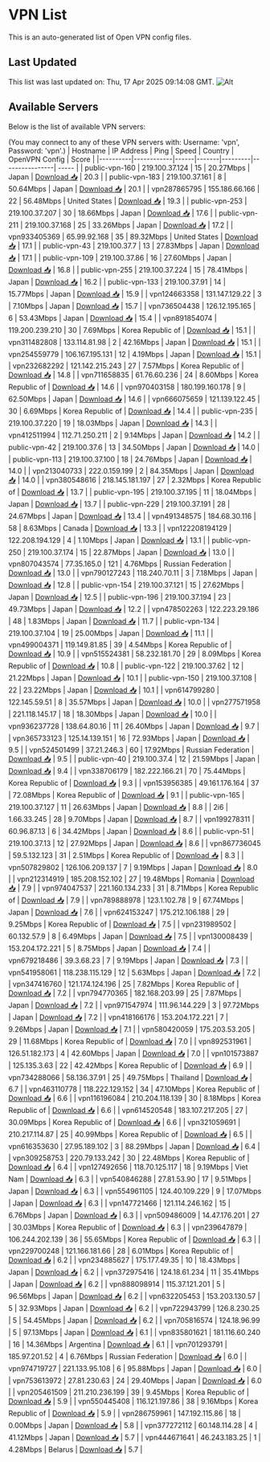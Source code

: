 # VPN List

This is an auto-generated list of Open VPN config files.

## Last Updated

This list was last updated on: Thu, 17 Apr 2025 09:14:08 GMT.
![Alt](https://repobeats.axiom.co/api/embed/186b98318ef1479477931607c1ad7d823f12451f.svg "Repobeats analytics image")

## Available Servers

Below is the list of available VPN servers:

(You may connect to any of these VPN servers with: Username: 'vpn', Password: 'vpn'.)
| Hostname | IP Address | Ping | Speed | Country | OpenVPN Config | Score |
|----------|------------|------|-------|---------|----------------| ----- |
| public-vpn-160 | 219.100.37.124 | 15 | 20.27Mbps | Japan | [Download 📥](./configs/server_0_JP.ovpn) | 20.3 |
| public-vpn-183 | 219.100.37.161 | 8 | 50.64Mbps | Japan | [Download 📥](./configs/server_1_JP.ovpn) | 20.1 |
| vpn287865795 | 155.186.66.166 | 22 | 56.48Mbps | United States | [Download 📥](./configs/server_2_US.ovpn) | 19.3 |
| public-vpn-253 | 219.100.37.207 | 30 | 18.66Mbps | Japan | [Download 📥](./configs/server_3_JP.ovpn) | 17.6 |
| public-vpn-211 | 219.100.37.168 | 25 | 33.26Mbps | Japan | [Download 📥](./configs/server_4_JP.ovpn) | 17.2 |
| vpn933405369 | 65.99.92.168 | 35 | 89.32Mbps | United States | [Download 📥](./configs/server_5_US.ovpn) | 17.1 |
| public-vpn-43 | 219.100.37.7 | 13 | 27.83Mbps | Japan | [Download 📥](./configs/server_6_JP.ovpn) | 17.1 |
| public-vpn-109 | 219.100.37.86 | 16 | 27.60Mbps | Japan | [Download 📥](./configs/server_7_JP.ovpn) | 16.8 |
| public-vpn-255 | 219.100.37.224 | 15 | 78.41Mbps | Japan | [Download 📥](./configs/server_8_JP.ovpn) | 16.2 |
| public-vpn-133 | 219.100.37.91 | 14 | 15.77Mbps | Japan | [Download 📥](./configs/server_9_JP.ovpn) | 15.9 |
| vpn124663358 | 131.147.129.22 | 3 | 7.10Mbps | Japan | [Download 📥](./configs/server_10_JP.ovpn) | 15.7 |
| vpn736504438 | 126.12.195.165 | 6 | 53.43Mbps | Japan | [Download 📥](./configs/server_11_JP.ovpn) | 15.4 |
| vpn891854074 | 119.200.239.210 | 30 | 7.69Mbps | Korea Republic of | [Download 📥](./configs/server_12_KR.ovpn) | 15.1 |
| vpn311482808 | 133.114.81.98 | 2 | 42.16Mbps | Japan | [Download 📥](./configs/server_13_JP.ovpn) | 15.1 |
| vpn254559779 | 106.167.195.131 | 12 | 4.19Mbps | Japan | [Download 📥](./configs/server_14_JP.ovpn) | 15.1 |
| vpn232682292 | 121.142.215.243 | 27 | 7.57Mbps | Korea Republic of | [Download 📥](./configs/server_15_KR.ovpn) | 14.8 |
| vpn711658835 | 61.76.60.236 | 24 | 8.60Mbps | Korea Republic of | [Download 📥](./configs/server_16_KR.ovpn) | 14.6 |
| vpn970403158 | 180.199.160.178 | 9 | 62.50Mbps | Japan | [Download 📥](./configs/server_17_JP.ovpn) | 14.6 |
| vpn666075659 | 121.139.122.45 | 30 | 6.69Mbps | Korea Republic of | [Download 📥](./configs/server_18_KR.ovpn) | 14.4 |
| public-vpn-235 | 219.100.37.220 | 19 | 18.03Mbps | Japan | [Download 📥](./configs/server_19_JP.ovpn) | 14.3 |
| vpn412511994 | 112.71.250.211 | 2 | 9.14Mbps | Japan | [Download 📥](./configs/server_20_JP.ovpn) | 14.2 |
| public-vpn-42 | 219.100.37.6 | 13 | 34.50Mbps | Japan | [Download 📥](./configs/server_21_JP.ovpn) | 14.0 |
| public-vpn-113 | 219.100.37.100 | 18 | 24.76Mbps | Japan | [Download 📥](./configs/server_22_JP.ovpn) | 14.0 |
| vpn213040733 | 222.0.159.199 | 2 | 84.35Mbps | Japan | [Download 📥](./configs/server_23_JP.ovpn) | 14.0 |
| vpn380548616 | 218.145.181.197 | 27 | 2.32Mbps | Korea Republic of | [Download 📥](./configs/server_24_KR.ovpn) | 13.7 |
| public-vpn-195 | 219.100.37.195 | 11 | 18.04Mbps | Japan | [Download 📥](./configs/server_25_JP.ovpn) | 13.7 |
| public-vpn-229 | 219.100.37.191 | 28 | 24.67Mbps | Japan | [Download 📥](./configs/server_26_JP.ovpn) | 13.4 |
| vpn491348575 | 184.68.30.116 | 58 | 8.63Mbps | Canada | [Download 📥](./configs/server_27_CA.ovpn) | 13.3 |
| vpn122208194129 | 122.208.194.129 | 4 | 1.10Mbps | Japan | [Download 📥](./configs/server_28_JP.ovpn) | 13.1 |
| public-vpn-250 | 219.100.37.174 | 15 | 22.87Mbps | Japan | [Download 📥](./configs/server_29_JP.ovpn) | 13.0 |
| vpn807043574 | 77.35.165.0 | 121 | 4.76Mbps | Russian Federation | [Download 📥](./configs/server_30_RU.ovpn) | 13.0 |
| vpn790127243 | 118.240.70.11 | 3 | 7.18Mbps | Japan | [Download 📥](./configs/server_31_JP.ovpn) | 12.8 |
| public-vpn-154 | 219.100.37.121 | 15 | 27.62Mbps | Japan | [Download 📥](./configs/server_32_JP.ovpn) | 12.5 |
| public-vpn-196 | 219.100.37.194 | 23 | 49.73Mbps | Japan | [Download 📥](./configs/server_33_JP.ovpn) | 12.2 |
| vpn478502263 | 122.223.29.186 | 48 | 1.83Mbps | Japan | [Download 📥](./configs/server_34_JP.ovpn) | 11.7 |
| public-vpn-134 | 219.100.37.104 | 19 | 25.00Mbps | Japan | [Download 📥](./configs/server_35_JP.ovpn) | 11.1 |
| vpn499004371 | 119.149.81.85 | 39 | 4.54Mbps | Korea Republic of | [Download 📥](./configs/server_36_KR.ovpn) | 10.9 |
| vpn515524381 | 58.232.181.70 | 29 | 8.09Mbps | Korea Republic of | [Download 📥](./configs/server_37_KR.ovpn) | 10.8 |
| public-vpn-122 | 219.100.37.62 | 12 | 21.22Mbps | Japan | [Download 📥](./configs/server_38_JP.ovpn) | 10.1 |
| public-vpn-150 | 219.100.37.108 | 22 | 23.22Mbps | Japan | [Download 📥](./configs/server_39_JP.ovpn) | 10.1 |
| vpn614799280 | 122.145.59.51 | 8 | 35.57Mbps | Japan | [Download 📥](./configs/server_40_JP.ovpn) | 10.0 |
| vpn277571958 | 221.118.145.17 | 18 | 18.30Mbps | Japan | [Download 📥](./configs/server_41_JP.ovpn) | 10.0 |
| vpn936237728 | 138.64.80.16 | 11 | 26.40Mbps | Japan | [Download 📥](./configs/server_42_JP.ovpn) | 9.7 |
| vpn365733123 | 125.14.139.151 | 16 | 72.93Mbps | Japan | [Download 📥](./configs/server_43_JP.ovpn) | 9.5 |
| vpn524501499 | 37.21.246.3 | 60 | 17.92Mbps | Russian Federation | [Download 📥](./configs/server_44_RU.ovpn) | 9.5 |
| public-vpn-40 | 219.100.37.4 | 12 | 21.59Mbps | Japan | [Download 📥](./configs/server_45_JP.ovpn) | 9.4 |
| vpn338706179 | 182.222.166.21 | 70 | 75.44Mbps | Korea Republic of | [Download 📥](./configs/server_46_KR.ovpn) | 9.3 |
| vpn153956385 | 49.161.176.164 | 37 | 72.08Mbps | Korea Republic of | [Download 📥](./configs/server_47_KR.ovpn) | 9.1 |
| public-vpn-165 | 219.100.37.127 | 11 | 26.63Mbps | Japan | [Download 📥](./configs/server_48_JP.ovpn) | 8.8 |
| 2i6 | 1.66.33.245 | 28 | 9.70Mbps | Japan | [Download 📥](./configs/server_49_JP.ovpn) | 8.7 |
| vpn199278311 | 60.96.87.13 | 6 | 34.42Mbps | Japan | [Download 📥](./configs/server_50_JP.ovpn) | 8.6 |
| public-vpn-51 | 219.100.37.13 | 12 | 27.92Mbps | Japan | [Download 📥](./configs/server_51_JP.ovpn) | 8.6 |
| vpn867736045 | 59.5.132.123 | 31 | 2.51Mbps | Korea Republic of | [Download 📥](./configs/server_52_KR.ovpn) | 8.3 |
| vpn507829802 | 126.106.209.137 | 7 | 9.19Mbps | Japan | [Download 📥](./configs/server_53_JP.ovpn) | 8.0 |
| vpn212314919 | 185.208.152.102 | 27 | 19.48Mbps | Romania | [Download 📥](./configs/server_54_RO.ovpn) | 7.9 |
| vpn974047537 | 221.160.134.233 | 31 | 8.71Mbps | Korea Republic of | [Download 📥](./configs/server_55_KR.ovpn) | 7.9 |
| vpn789888978 | 123.1.102.78 | 9 | 67.74Mbps | Japan | [Download 📥](./configs/server_56_JP.ovpn) | 7.6 |
| vpn624153247 | 175.212.106.188 | 29 | 9.25Mbps | Korea Republic of | [Download 📥](./configs/server_57_KR.ovpn) | 7.5 |
| vpn231989502 | 60.132.57.9 | 8 | 6.49Mbps | Japan | [Download 📥](./configs/server_58_JP.ovpn) | 7.5 |
| vpn130008439 | 153.204.172.221 | 5 | 8.75Mbps | Japan | [Download 📥](./configs/server_59_JP.ovpn) | 7.4 |
| vpn679218486 | 39.3.68.23 | 7 | 9.19Mbps | Japan | [Download 📥](./configs/server_60_JP.ovpn) | 7.3 |
| vpn541958061 | 118.238.115.129 | 12 | 5.63Mbps | Japan | [Download 📥](./configs/server_61_JP.ovpn) | 7.2 |
| vpn347416760 | 121.174.124.196 | 25 | 7.82Mbps | Korea Republic of | [Download 📥](./configs/server_62_KR.ovpn) | 7.2 |
| vpn794770365 | 182.168.203.99 | 25 | 7.87Mbps | Japan | [Download 📥](./configs/server_63_JP.ovpn) | 7.2 |
| vpn971547974 | 111.96.144.229 | 3 | 97.72Mbps | Japan | [Download 📥](./configs/server_64_JP.ovpn) | 7.2 |
| vpn418166176 | 153.204.172.221 | 7 | 9.26Mbps | Japan | [Download 📥](./configs/server_65_JP.ovpn) | 7.1 |
| vpn580420059 | 175.203.53.205 | 29 | 11.68Mbps | Korea Republic of | [Download 📥](./configs/server_66_KR.ovpn) | 7.0 |
| vpn892531961 | 126.51.182.173 | 4 | 42.60Mbps | Japan | [Download 📥](./configs/server_67_JP.ovpn) | 7.0 |
| vpn101573887 | 125.135.3.63 | 22 | 42.42Mbps | Korea Republic of | [Download 📥](./configs/server_68_KR.ovpn) | 6.9 |
| vpn734288066 | 58.136.37.91 | 25 | 49.75Mbps | Thailand | [Download 📥](./configs/server_69_TH.ovpn) | 6.7 |
| vpn463110778 | 118.222.129.152 | 34 | 47.10Mbps | Korea Republic of | [Download 📥](./configs/server_70_KR.ovpn) | 6.6 |
| vpn116196084 | 210.204.118.139 | 30 | 8.18Mbps | Korea Republic of | [Download 📥](./configs/server_71_KR.ovpn) | 6.6 |
| vpn614520548 | 183.107.217.205 | 27 | 30.09Mbps | Korea Republic of | [Download 📥](./configs/server_72_KR.ovpn) | 6.6 |
| vpn321059691 | 210.217.114.87 | 25 | 40.99Mbps | Korea Republic of | [Download 📥](./configs/server_73_KR.ovpn) | 6.5 |
| vpn616353630 | 27.95.189.102 | 3 | 88.29Mbps | Japan | [Download 📥](./configs/server_74_JP.ovpn) | 6.4 |
| vpn309258753 | 220.79.133.242 | 30 | 22.48Mbps | Korea Republic of | [Download 📥](./configs/server_75_KR.ovpn) | 6.4 |
| vpn127492656 | 118.70.125.117 | 18 | 9.19Mbps | Viet Nam | [Download 📥](./configs/server_76_VN.ovpn) | 6.3 |
| vpn540846288 | 27.81.53.90 | 17 | 9.51Mbps | Japan | [Download 📥](./configs/server_77_JP.ovpn) | 6.3 |
| vpn554961105 | 124.40.109.229 | 9 | 17.07Mbps | Japan | [Download 📥](./configs/server_78_JP.ovpn) | 6.3 |
| vpn147721466 | 121.114.246.162 | 15 | 6.76Mbps | Japan | [Download 📥](./configs/server_79_JP.ovpn) | 6.3 |
| vpn509486009 | 14.47.176.201 | 27 | 30.03Mbps | Korea Republic of | [Download 📥](./configs/server_80_KR.ovpn) | 6.3 |
| vpn239647879 | 106.244.202.139 | 36 | 55.65Mbps | Korea Republic of | [Download 📥](./configs/server_81_KR.ovpn) | 6.3 |
| vpn229700248 | 121.166.181.66 | 28 | 6.01Mbps | Korea Republic of | [Download 📥](./configs/server_82_KR.ovpn) | 6.2 |
| vpn234885627 | 175.177.49.35 | 10 | 18.43Mbps | Japan | [Download 📥](./configs/server_83_JP.ovpn) | 6.2 |
| vpn372975416 | 124.18.61.234 | 11 | 35.41Mbps | Japan | [Download 📥](./configs/server_84_JP.ovpn) | 6.2 |
| vpn888098914 | 115.37.121.201 | 5 | 96.56Mbps | Japan | [Download 📥](./configs/server_85_JP.ovpn) | 6.2 |
| vpn632205453 | 153.203.130.57 | 5 | 32.93Mbps | Japan | [Download 📥](./configs/server_86_JP.ovpn) | 6.2 |
| vpn722943799 | 126.8.230.25 | 5 | 54.45Mbps | Japan | [Download 📥](./configs/server_87_JP.ovpn) | 6.2 |
| vpn705816574 | 124.18.96.99 | 5 | 97.13Mbps | Japan | [Download 📥](./configs/server_88_JP.ovpn) | 6.1 |
| vpn835801621 | 181.116.60.240 | 16 | 14.36Mbps | Argentina | [Download 📥](./configs/server_89_AR.ovpn) | 6.1 |
| vpn701293791 | 185.97.201.52 | 4 | 6.76Mbps | Russian Federation | [Download 📥](./configs/server_90_RU.ovpn) | 6.0 |
| vpn974719727 | 221.133.95.108 | 6 | 95.88Mbps | Japan | [Download 📥](./configs/server_91_JP.ovpn) | 6.0 |
| vpn753613972 | 27.81.230.63 | 24 | 29.40Mbps | Japan | [Download 📥](./configs/server_92_JP.ovpn) | 6.0 |
| vpn205461509 | 211.210.236.199 | 39 | 9.45Mbps | Korea Republic of | [Download 📥](./configs/server_93_KR.ovpn) | 5.9 |
| vpn550445408 | 116.121.197.86 | 38 | 9.16Mbps | Korea Republic of | [Download 📥](./configs/server_94_KR.ovpn) | 5.9 |
| vpn286759961 | 147.192.115.86 | 18 | 0.00Mbps | Japan | [Download 📥](./configs/server_95_JP.ovpn) | 5.8 |
| vpn377272112 | 60.148.114.28 | 4 | 41.12Mbps | Japan | [Download 📥](./configs/server_96_JP.ovpn) | 5.7 |
| vpn444671641 | 46.243.183.25 | 1 | 4.28Mbps | Belarus | [Download 📥](./configs/server_97_BY.ovpn) | 5.7 |
